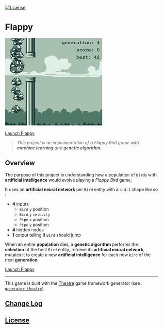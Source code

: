 [![License](https://img.shields.io/badge/license-MIT-blue.svg)](./LICENSE)

# Flappy

![Flappy](./sources/documentation/screen-160x144@2x.png)

[Launch Flappy](https://deformhead.github.io/Flappy/index.html)

> *This project is an implementation of a Flappy Bird game with **machine learning** and **genetic algorithm***.

## Overview

The purpose of this project is understanding how a population of `Birds` with **artificial intelligence** would evolve playing a *Flappy Bird* game;

It uses an **artificial neural network** per `Bird` entity with a `4-4-1` shape like so :

- **4** inputs
    - `Bird` `y` position
    - `Bird` `y` `velocity`
    - `Pipe` `x` position
    - `Pipe` `y` position
- **4** hidden nodes
- **1** output telling if `Bird` should jump

When an entire **population** dies, a **genetic algorithm** performs the **selection** of the best `Bird` entity, retrieve its **artificial neural network**, mutates it to create a new **artificial intelligence** for each new `Bird` of the next **generation**.

[Launch Flappy](https://deformhead.github.io/Flappy/index.html)

---

This game is built with the [Theatre](https://github.com/theatrejs) game framework generator (see : [`generator-theatre`](https://github.com/theatrejs/generator-theatre)).

## [Change Log](./CHANGELOG.md)

## [License](./LICENSE)
